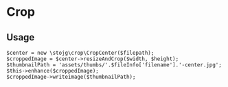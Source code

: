 # Crop

## Usage

	$center = new \stojg\crop\CropCenter($filepath);
	$croppedImage = $center->resizeAndCrop($width, $height);
	$thumbnailPath = 'assets/thumbs/'.$fileInfo['filename'].'-center.jpg';
	$this->enhance($croppedImage);
	$croppedImage->writeimage($thumbnailPath);